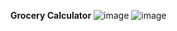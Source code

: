 **Grocery Calculator**
![image](https://github.com/user-attachments/assets/70dc5ab0-7846-4b34-aae0-2bfcdb3bb8c6)
![image](https://github.com/user-attachments/assets/434d125f-7d8e-4e69-9993-ed98ddcf10df)

